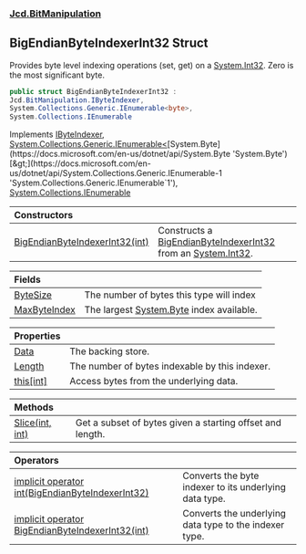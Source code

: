 ### [Jcd.BitManipulation](Jcd.BitManipulation.md 'Jcd.BitManipulation')

## BigEndianByteIndexerInt32 Struct

Provides byte level indexing operations (set, get) on a [System.Int32](https://docs.microsoft.com/en-us/dotnet/api/System.Int32 'System.Int32'). Zero is the most significant byte.

```csharp
public struct BigEndianByteIndexerInt32 :
Jcd.BitManipulation.IByteIndexer,
System.Collections.Generic.IEnumerable<byte>,
System.Collections.IEnumerable
```

Implements [IByteIndexer](Jcd.BitManipulation.IByteIndexer.md 'Jcd.BitManipulation.IByteIndexer'), [System.Collections.Generic.IEnumerable&lt;](https://docs.microsoft.com/en-us/dotnet/api/System.Collections.Generic.IEnumerable-1 'System.Collections.Generic.IEnumerable`1')[System.Byte](https://docs.microsoft.com/en-us/dotnet/api/System.Byte 'System.Byte')[&gt;](https://docs.microsoft.com/en-us/dotnet/api/System.Collections.Generic.IEnumerable-1 'System.Collections.Generic.IEnumerable`1'), [System.Collections.IEnumerable](https://docs.microsoft.com/en-us/dotnet/api/System.Collections.IEnumerable 'System.Collections.IEnumerable')

| Constructors | |
| :--- | :--- |
| [BigEndianByteIndexerInt32(int)](Jcd.BitManipulation.BigEndianByteIndexerInt32.BigEndianByteIndexerInt32(int).md 'Jcd.BitManipulation.BigEndianByteIndexerInt32.BigEndianByteIndexerInt32(int)') | Constructs a [BigEndianByteIndexerInt32](Jcd.BitManipulation.BigEndianByteIndexerInt32.md 'Jcd.BitManipulation.BigEndianByteIndexerInt32') from an [System.Int32](https://docs.microsoft.com/en-us/dotnet/api/System.Int32 'System.Int32'). |

| Fields                                                                                                                                     |                                                                                                                   |
|:-------------------------------------------------------------------------------------------------------------------------------------------|:------------------------------------------------------------------------------------------------------------------|
| [ByteSize](Jcd.BitManipulation.BigEndianByteIndexerInt32.ByteSize.md 'Jcd.BitManipulation.BigEndianByteIndexerInt32.ByteSize')             | The number of bytes this type will index                                                                          |
| [MaxByteIndex](Jcd.BitManipulation.BigEndianByteIndexerInt32.MaxByteIndex.md 'Jcd.BitManipulation.BigEndianByteIndexerInt32.MaxByteIndex') | The largest [System.Byte](https://docs.microsoft.com/en-us/dotnet/api/System.Byte 'System.Byte') index available. |

| Properties                                                                                                                        |                                                |
|:----------------------------------------------------------------------------------------------------------------------------------|:-----------------------------------------------|
| [Data](Jcd.BitManipulation.BigEndianByteIndexerInt32.Data.md 'Jcd.BitManipulation.BigEndianByteIndexerInt32.Data')                | The backing store.                             |
| [Length](Jcd.BitManipulation.BigEndianByteIndexerInt32.Length.md 'Jcd.BitManipulation.BigEndianByteIndexerInt32.Length')          | The number of bytes indexable by this indexer. |
| [this[int]](Jcd.BitManipulation.BigEndianByteIndexerInt32.this[int].md 'Jcd.BitManipulation.BigEndianByteIndexerInt32.this[int]') | Access bytes from the underlying data.         |

| Methods | |
| :--- | :--- |
| [Slice(int, int)](Jcd.BitManipulation.BigEndianByteIndexerInt32.Slice(int,int).md 'Jcd.BitManipulation.BigEndianByteIndexerInt32.Slice(int, int)') | Get a subset of bytes given a starting offset and length. |

| Operators | |
| :--- | :--- |
| [implicit operator int(BigEndianByteIndexerInt32)](Jcd.BitManipulation.BigEndianByteIndexerInt32.op_Implicitint(Jcd.BitManipulation.BigEndianByteIndexerInt32).md 'Jcd.BitManipulation.BigEndianByteIndexerInt32.op_Implicit int(Jcd.BitManipulation.BigEndianByteIndexerInt32)') | Converts the byte indexer to its underlying data type. |
| [implicit operator BigEndianByteIndexerInt32(int)](Jcd.BitManipulation.BigEndianByteIndexerInt32.op_ImplicitJcd.BitManipulation.BigEndianByteIndexerInt32(int).md 'Jcd.BitManipulation.BigEndianByteIndexerInt32.op_Implicit Jcd.BitManipulation.BigEndianByteIndexerInt32(int)') | Converts the underlying data type to the indexer type. |
